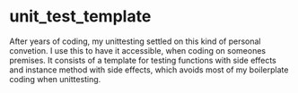 # unit_test_template

After years of coding, my unittesting settled on this kind of personal 
convetion. I use this to have it accessible, when coding on someones premises. 
It consists of a template for testing functions with side effects and instance
method with side effects, which avoids most of my boilerplate coding when 
unittesting. 
